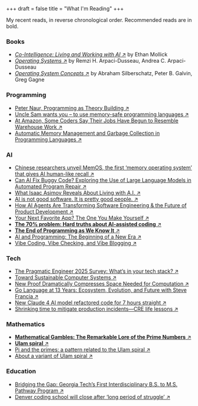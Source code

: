 +++
draft = false
title = "What I'm Reading"
+++

My recent reads, in reverse chronological order. Recommended reads are in bold.

### Books

- [_Co-Intelligence: Living and Working with AI_ ↗](https://www.goodreads.com/book/show/198678736-co-intelligence) by Ethan Mollick
- [_Operating Systems_ ↗](https://pages.cs.wisc.edu/~remzi/OSTEP/) by Remzi H. Arpaci-Dusseau, Andrea C. Arpaci-Dusseau
- [_Operating System Concepts_ ↗](https://os.ecci.ucr.ac.cr/slides/Abraham-Silberschatz-Operating-System-Concepts-10th-2018.pdf) by Abraham Silberschatz, Peter B. Galvin, Greg Gagne

### Programming

- [Peter Naur, Programming as Theory Building ↗](https://pages.cs.wisc.edu/~remzi/Naur.pdf)
- [Uncle Sam wants you – to use memory-safe programming languages
  ↗](https://www.theregister.com/2025/06/27/cisa_nsa_call_formemory_safe_languages/)
- [At Amazon, Some Coders Say Their Jobs Have Begun to Resemble Warehouse Work ↗](https://www.nytimes.com/2025/05/25/business/amazon-ai-coders.html)
- [Automatic Memory Management and Garbage Collection in Programming Languages ↗](https://www.linkedin.com/posts/christophberger1_til-there-are-entire-books-about-memory-activity-7326487852333076480-3N6H)

### AI

- [Chinese researchers unveil MemOS, the first ‘memory operating system’ that gives AI human-like recall ↗](https://venturebeat.com/ai/chinese-researchers-unveil-memos-the-first-memory-operating-system-that-gives-ai-human-like-recall/)
- [Can AI Fix Buggy Code? Exploring the Use of Large Language Models in Automated Program Repair ↗](https://ieeexplore.ieee.org/document/11052844)
- [What Isaac Asimov Reveals About Living with A.I. ↗](https://www.newyorker.com/culture/open-questions/what-isaac-asimov-reveals-about-living-with-ai)
- [AI is not good software. It is pretty good people. ↗](https://www.oneusefulthing.org/p/ai-is-not-good-software-it-is-pretty)
- [How AI Agents Are Transforming Software Engineering & the Future of Product Development ↗](https://www.computer.org/csdl/magazine/co/2025/05/10970187/260SnIeoUUM)
- [Your Next Favorite App? The One You Make Yourself ↗](https://www.wsj.com/tech/ai/your-next-favorite-app-the-one-you-make-yourself-a6a84f5f)
- [**The 70% problem: Hard truths about AI-assisted coding** ↗](https://addyo.substack.com/p/the-70-problem-hard-truths-about)
- [**The End of Programming as We Know It** ↗](https://www.oreilly.com/radar/the-end-of-programming-as-we-know-it/)
- [AI and Programming: The Beginning of a New Era ↗](https://www.oreilly.com/radar/ai-and-programming-the-beginning-of-a-new-era/)
- [Vibe Coding, Vibe Checking, and Vibe Blogging ↗](https://www.oreilly.com/radar/vibe-coding-vibe-checking-and-vibe-blogging/)

### Tech

- [The Pragmatic Engineer 2025 Survey: What’s in your tech stack? ↗](https://newsletter.pragmaticengineer.com/p/the-pragmatic-engineer-2025-survey)
- [Toward Sustainable Computer Systems ↗](https://www.computer.org/csdl/magazine/co/2024/02/10417834/1Ua1EJ1ZNSw)
- [New Proof Dramatically Compresses Space Needed for Computation ↗](https://www.scientificamerican.com/article/new-proof-dramatically-compresses-space-needed-for-computation/)
- [Go Language at 13 Years: Ecosystem, Evolution, and Future with Steve Francia ↗](https://www.infoq.com/articles/go-language-13-years)
- [New Claude 4 AI model refactored code for 7 hours straight ↗](https://arstechnica.com/ai/2025/05/anthropic-calls-new-claude-4-worlds-best-ai-coding-model)
- [Shrinking time to mitigate production incidents—CRE life lessons ↗](https://cloud.google.com/blog/products/management-tools/shrinking-the-time-to-mitigate-production-incidents)

### Mathematics

- [**Mathematical Gambles: The Remarkable Lore of the Prime Numbers** ↗](https://2024.sci-hub.ru/1056/be114319c4bee2ed3d5403ee2713da82/gardner1964.pdf)
- [**Ulam spiral** ↗](https://en.wikipedia.org/wiki/Ulam_spiral)
- [Pi and the primes: a pattern related to the Ulam spiral ↗](https://mathoverflow.net/questions/30864/pi-and-the-primes-a-pattern-related-to-the-ulam-spiral?rq=1)
- [About a variant of Ulam spiral ↗](https://mathoverflow.net/questions/164520/about-a-variant-of-ulam-spiral)

### Education

- [Bridging the Gap: Georgia Tech’s First Interdisciplinary B.S. to M.S. Pathway Program
  ↗](https://www.scheller.gatech.edu/news/2025/bridging-the-gap-bs-to-ms-pathway.html)
- [Denver coding school will close after ‘long period of struggle’ ↗](https://www.denverpost.com/2025/04/17/denver-coding-school-will-close/)
